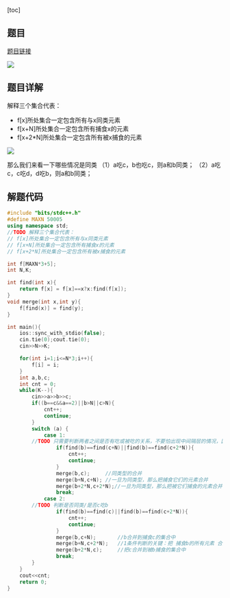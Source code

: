 [toc]

## 题目

[题目链接](https://ac.nowcoder.com/acm/contest/26908/1037)

![](https://s2.loli.net/2022/01/19/Wb9IDQLqpBnVSJH.png)

## 题目详解

解释三个集合代表：

* f[x]所处集合一定包含所有与x同类元素 
* f[x+N]所处集合一定包含所有捕食x的元素
* f[x+2*N]所处集合一定包含所有被x捕食的元素 

![](https://s2.loli.net/2022/01/19/HPXY3eVayLhZnB7.jpg)

那么我们来看一下哪些情况是同类
（1）a吃c，b也吃c，则a和b同类；
（2）a吃c，c吃d，d吃b，则a和b同类；

## 解题代码

```cpp
#include "bits/stdc++.h"
#define MAXN 50005
using namespace std;
//TODO 解释三个集合代表：
// f[x]所处集合一定包含所有与x同类元素 
// f[x+N]所处集合一定包含所有捕食x的元素
// f[x+2*N]所处集合一定包含所有被x捕食的元素 

int f[MAXN*3+5];
int N,K;

int find(int x){
	return f[x] = f[x]==x?x:find(f[x]);
}
void merge(int x,int y){
	f[find(x)] = find(y);
}

int main(){
    ios::sync_with_stdio(false);
    cin.tie(0);cout.tie(0);
    cin>>N>>K;

    for(int i=1;i<=N*3;i++){
		f[i] = i;
	}
	int a,b,c;
	int cnt = 0;
	while(K--){
		cin>>a>>b>>c;
		if((b==c&&a==2)||b>N||c>N){
			cnt++;
			continue;
		}
		switch (a) {
			case 1:
		//TODO 只需要判断两者之间是否有吃或被吃的关系，不要怕出现中间隔层的情况，因为一旦中间有隔层那么2情况就已经提前把线给连好了！ 
				if(find(b)==find(c+N)||find(b)==find(c+2*N)){
					cnt++;
					continue;
				}
				merge(b,c);		//同类型的合并 
				merge(b+N,c+N);	//一旦为同类型，那么把捕食它们的元素合并 
				merge(b+2*N,c+2*N);//一旦为同类型，那么把被它们捕食的元素合并 
				break;
			case 2:
		//TODO 判断是否同类/是否c吃b 
				if(find(b)==find(c)||find(b)==find(c+2*N)){
					cnt++;
					continue;
				} 
				merge(b,c+N);		//b合并到捕食c的集合中 
				merge(b+N,c+2*N);	//1条件判断的关键：把 捕食b的所有元素 合并到被c捕食的集合中 (因为A->B->C->A...)的环形关系，故以b为食的一定是被c捕食的!
				merge(b+2*N,c);		//把c合并到被b捕食的集合中 
				break;
		}
	}
	cout<<cnt;
    return 0;
}
```

